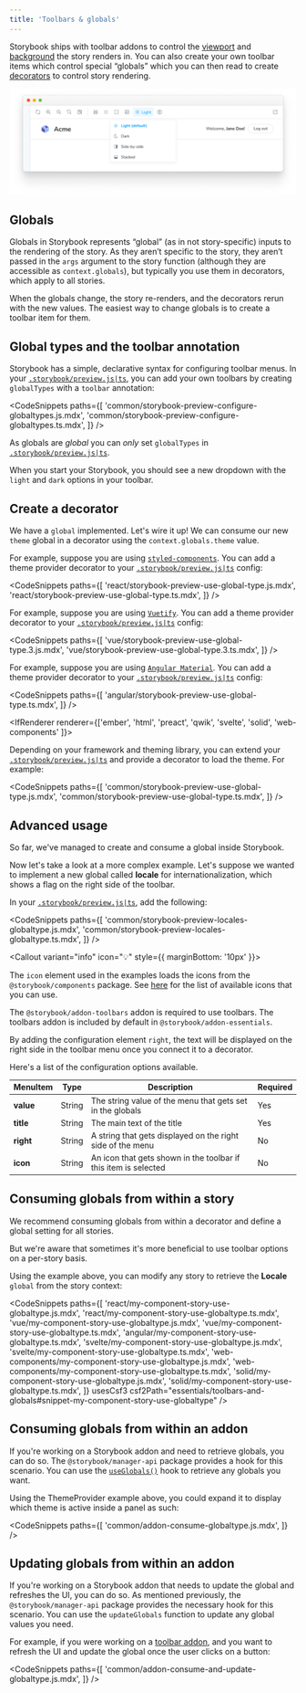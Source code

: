 ```yaml
---
title: 'Toolbars & globals'
---
```


<YouTubeCallout id="DuJ_gmSncLM" title="Create custom toolbar items using global types" />

Storybook ships with toolbar addons to control the [viewport](./viewport.md) and [background](./backgrounds.md) the story renders in. You can also create your own toolbar items which control special “globals” which you can then read to create [decorators](../writing-stories/decorators.md) to control story rendering.

![Toolbars and globals](./toolbars-and-globals.png)

## Globals

Globals in Storybook represents “global” (as in not story-specific) inputs to the rendering of the story. As they aren’t specific to the story, they aren’t passed in the `args` argument to the story function (although they are accessible as `context.globals`), but typically you use them in decorators, which apply to all stories.

When the globals change, the story re-renders, and the decorators rerun with the new values. The easiest way to change globals is to create a toolbar item for them.

## Global types and the toolbar annotation

Storybook has a simple, declarative syntax for configuring toolbar menus. In your [`.storybook/preview.js|ts`](../configure/index.md#configure-story-rendering), you can add your own toolbars by creating `globalTypes` with a `toolbar` annotation:

<!-- prettier-ignore-start -->

<CodeSnippets
  paths={[
    'common/storybook-preview-configure-globaltypes.js.mdx',
    'common/storybook-preview-configure-globaltypes.ts.mdx',
  ]}
/>

<!-- prettier-ignore-end -->

<Callout variant="info" icon="💡">

As globals are _global_ you can _only_ set `globalTypes` in [`.storybook/preview.js|ts`](../configure/index.md#configure-story-rendering).

</Callout>

When you start your Storybook, you should see a new dropdown with the `light` and `dark` options in your toolbar.

## Create a decorator

We have a `global` implemented. Let's wire it up! We can consume our new `theme` global in a decorator using the `context.globals.theme` value.

<IfRenderer renderer='react'>

For example, suppose you are using [`styled-components`](https://styled-components.com/). You can add a theme provider decorator to your [`.storybook/preview.js|ts`](../configure/index.md#configure-story-rendering) config:

<!-- prettier-ignore-start -->

<CodeSnippets
  paths={[
    'react/storybook-preview-use-global-type.js.mdx',
    'react/storybook-preview-use-global-type.ts.mdx',
  ]}
/>

<!-- prettier-ignore-end -->

</IfRenderer>

<IfRenderer renderer='vue'>

For example, suppose you are using [`Vuetify`](https://vuetifyjs.com/en/). You can add a theme provider decorator to your [`.storybook/preview.js|ts`](../configure/index.md#configure-story-rendering) config:

<!-- prettier-ignore-start -->

<CodeSnippets
  paths={[
    'vue/storybook-preview-use-global-type.3.js.mdx',
    'vue/storybook-preview-use-global-type.3.ts.mdx',
  ]}
/>

<!-- prettier-ignore-end -->

</IfRenderer>

<IfRenderer renderer='angular'>

For example, suppose you are using [`Angular Material`](https://material.angular.io/). You can add a theme provider decorator to your [`.storybook/preview.js|ts`](../configure/index.md#configure-story-rendering) config:

<!-- prettier-ignore-start -->

<CodeSnippets
  paths={[
    'angular/storybook-preview-use-global-type.ts.mdx',
  ]}
/>

<!-- prettier-ignore-end -->

</IfRenderer>

<IfRenderer renderer={['ember', 'html', 'preact', 'qwik', 'svelte', 'solid', 'web-components' ]}>

Depending on your framework and theming library, you can extend your [`.storybook/preview.js|ts`](../configure/index.md#configure-story-rendering) and provide a decorator to load the theme. For example:

<!-- prettier-ignore-start -->

<CodeSnippets
  paths={[
    'common/storybook-preview-use-global-type.js.mdx',
    'common/storybook-preview-use-global-type.ts.mdx',
  ]}
/>

<!-- prettier-ignore-end -->

</IfRenderer>

## Advanced usage

So far, we've managed to create and consume a global inside Storybook.

Now let's take a look at a more complex example. Let's suppose we wanted to implement a new global called **locale** for internationalization, which shows a flag on the right side of the toolbar.

In your [`.storybook/preview.js|ts`](../configure/index.md#configure-story-rendering), add the following:

<!-- prettier-ignore-start -->

<CodeSnippets
  paths={[
    'common/storybook-preview-locales-globaltype.js.mdx',
    'common/storybook-preview-locales-globaltype.ts.mdx',
  ]}
/>

<!-- prettier-ignore-end -->

<Callout variant="info" icon="💡" style={{ marginBottom: '10px' }}>

The `icon` element used in the examples loads the icons from the `@storybook/components` package. See [here](../faq.md#what-icons-are-available-for-my-toolbar-or-my-addon) for the list of available icons that you can use.

</Callout>

<Callout variant="info" icon="💡">

The `@storybook/addon-toolbars` addon is required to use toolbars. The toolbars addon is included by default in
`@storybook/addon-essentials`.

</Callout>

By adding the configuration element `right`, the text will be displayed on the right side in the toolbar menu once you connect it to a decorator.

Here's a list of the configuration options available.

| MenuItem  | Type   | Description                                                     | Required |
| --------- | ------ | --------------------------------------------------------------- | -------- |
| **value** | String | The string value of the menu that gets set in the globals       | Yes      |
| **title** | String | The main text of the title                                      | Yes      |
| **right** | String | A string that gets displayed on the right side of the menu      | No       |
| **icon**  | String | An icon that gets shown in the toolbar if this item is selected | No       |

## Consuming globals from within a story

We recommend consuming globals from within a decorator and define a global setting for all stories.

But we're aware that sometimes it's more beneficial to use toolbar options on a per-story basis.

Using the example above, you can modify any story to retrieve the **Locale** `global` from the story context:

<!-- prettier-ignore-start -->

<CodeSnippets
  paths={[
    'react/my-component-story-use-globaltype.js.mdx',
    'react/my-component-story-use-globaltype.ts.mdx',
    'vue/my-component-story-use-globaltype.js.mdx',
    'vue/my-component-story-use-globaltype.ts.mdx',
    'angular/my-component-story-use-globaltype.ts.mdx',
    'svelte/my-component-story-use-globaltype.js.mdx',
    'svelte/my-component-story-use-globaltype.ts.mdx',
    'web-components/my-component-story-use-globaltype.js.mdx',
    'web-components/my-component-story-use-globaltype.ts.mdx',
    'solid/my-component-story-use-globaltype.js.mdx',
    'solid/my-component-story-use-globaltype.ts.mdx',
  ]}
  usesCsf3
  csf2Path="essentials/toolbars-and-globals#snippet-my-component-story-use-globaltype"
/>

<!-- prettier-ignore-end -->

## Consuming globals from within an addon

If you're working on a Storybook addon and need to retrieve globals, you can do so. The `@storybook/manager-api` package provides a hook for this scenario. You can use the [`useGlobals()`](../addons/addons-api.md#useglobals) hook to retrieve any globals you want.

Using the ThemeProvider example above, you could expand it to display which theme is active inside a panel as such:

<!-- prettier-ignore-start -->

<CodeSnippets
  paths={[
    'common/addon-consume-globaltype.js.mdx',
  ]}
/>

<!-- prettier-ignore-end -->

## Updating globals from within an addon

If you're working on a Storybook addon that needs to update the global and refreshes the UI, you can do so. As mentioned previously, the `@storybook/manager-api` package provides the necessary hook for this scenario. You can use the `updateGlobals` function to update any global values you need.

For example, if you were working on a [toolbar addon](../addons/addon-types.md#toolbars), and you want to refresh the UI and update the global once the user clicks on a button:

<!-- prettier-ignore-start -->

<CodeSnippets
  paths={[
    'common/addon-consume-and-update-globaltype.js.mdx',
  ]}
/>

<!-- prettier-ignore-end -->
